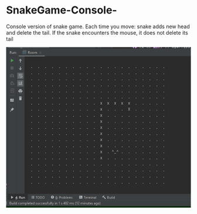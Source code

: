 # SnakeGame-Console-

Console version of snake game. Each time you move: snake adds new head and delete the tail. If the snake encounters the mouse, it does not delete its tail


![alt text](https://github.com/self-harm/SnakeGame-Console-/blob/main/SnakeGame.PNG?raw=true)
